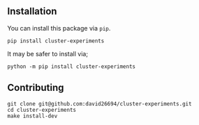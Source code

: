 ## Installation

You can install this package via `pip`.

```
pip install cluster-experiments
```

It may be safer to install via;

```
python -m pip install cluster-experiments
```

## Contributing

```
git clone git@github.com:david26694/cluster-experiments.git
cd cluster-experiments
make install-dev
```

